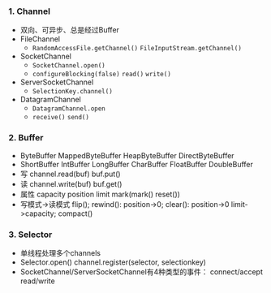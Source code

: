 ### 1. Channel
- 双向、可异步、总是经过Buffer
- FileChannel
    - `RandomAccessFile.getChannel()` `FileInputStream.getChannel()`
- SocketChannel
    - `SocketChannel.open()`
    - `configureBlocking(false)` `read()` `write()`
- ServerSocketChannel
    - `SelectionKey.channel()`
- DatagramChannel
    - `DatagramChannel.open`
    - `receive()` `send()`

### 2. Buffer
- ByteBuffer MappedByteBuffer HeapByteBuffer DirectByteBuffer
- ShortBuffer IntBuffer LongBuffer CharBuffer FloatBuffer DoubleBuffer
- 写 channel.read(buf) buf.put()
- 读 channel.write(buf) buf.get()
- 属性 capacity position limit mark(mark() reset())
- 写模式->读模式 flip(); rewind(): position->0; clear(): position->0 limit->capacity; compact()

### 3. Selector
- 单线程处理多个channels
- Selector.open() channel.register(selector, selectionkey)
- SocketChannel/ServerSocketChannel有4种类型的事件： connect/accept read/write
